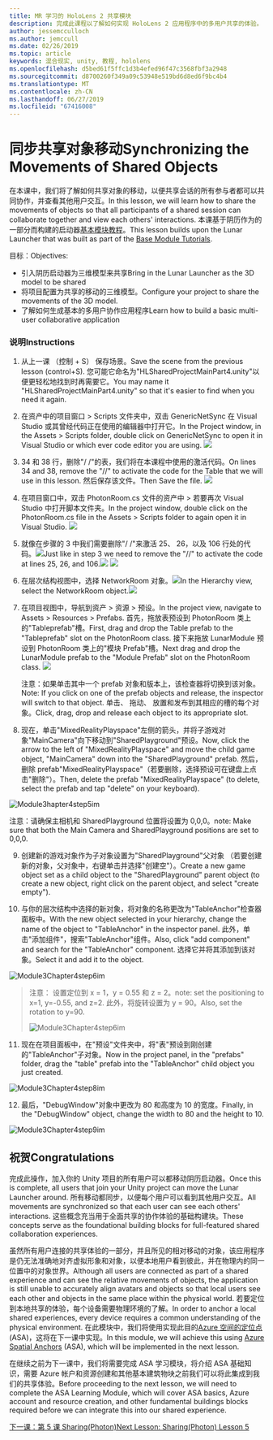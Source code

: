 ```yaml
---
title: MR 学习的 HoloLens 2 共享模块
description: 完成此课程以了解如何实现 HoloLens 2 应用程序中的多用户共享的体验。
author: jessemcculloch
ms.author: jemccull
ms.date: 02/26/2019
ms.topic: article
keywords: 混合现实, unity, 教程, hololens
ms.openlocfilehash: d5bed61f5ffc1d3b4efed96f47c3568fbf3a2948
ms.sourcegitcommit: d8700260f349a09c53948e519bd6d8ed6f9bc4b4
ms.translationtype: MT
ms.contentlocale: zh-CN
ms.lasthandoff: 06/27/2019
ms.locfileid: "67416008"
---
```

# <a name="synchronizing-the-movements-of-shared-objects"></a><span data-ttu-id="39177-104">同步共享对象移动</span><span class="sxs-lookup"><span data-stu-id="39177-104">Synchronizing the Movements of Shared Objects</span></span>

<span data-ttu-id="39177-105">在本课中，我们将了解如何共享对象的移动，以便共享会话的所有参与者都可以共同协作，并查看其他用户交互。</span><span class="sxs-lookup"><span data-stu-id="39177-105">In this lesson, we will learn how to share the movements of objects so that all participants of a shared session can collaborate together and view each others' interactions.</span></span> <span data-ttu-id="39177-106">本课基于阴历作为的一部分而构建的启动器[基本模块教程](mrlearning-base.md)。</span><span class="sxs-lookup"><span data-stu-id="39177-106">This lesson builds upon the Lunar Launcher that was built as part of the [Base Module Tutorials](mrlearning-base.md).</span></span>

<span data-ttu-id="39177-107">目标：</span><span class="sxs-lookup"><span data-stu-id="39177-107">Objectives:</span></span>

- <span data-ttu-id="39177-108">引入阴历启动器为三维模型来共享</span><span class="sxs-lookup"><span data-stu-id="39177-108">Bring in the Lunar Launcher as the 3D model to be shared</span></span>
- <span data-ttu-id="39177-109">将项目配置为共享的移动的三维模型。</span><span class="sxs-lookup"><span data-stu-id="39177-109">Configure your project to share the movements of the 3D model.</span></span>
- <span data-ttu-id="39177-110">了解如何生成基本的多用户协作应用程序</span><span class="sxs-lookup"><span data-stu-id="39177-110">Learn how to build a basic multi-user collaborative application</span></span>

### <a name="instructions"></a><span data-ttu-id="39177-111">说明</span><span class="sxs-lookup"><span data-stu-id="39177-111">Instructions</span></span>

1. <span data-ttu-id="39177-112">从上一课 （控制 + S） 保存场景。</span><span class="sxs-lookup"><span data-stu-id="39177-112">Save the scene from the previous lesson (control+S).</span></span> <span data-ttu-id="39177-113">您可能它命名为"HLSharedProjectMainPart4.unity"以便更轻松地找到时再需要它。</span><span class="sxs-lookup"><span data-stu-id="39177-113">You may name it "HLSharedProjectMainPart4.unity" so that it's easier to find when you need it again.</span></span>

2. <span data-ttu-id="39177-114">在资产中的项目窗口 > Scripts 文件夹中，双击 GenericNetSync 在 Visual Studio 或其曾经代码正在使用的编辑器中打开它。</span><span class="sxs-lookup"><span data-stu-id="39177-114">In the Project window, in the Assets > Scripts folder, double click on GenericNetSync to open it in Visual Studio or which ever code editor you are using.</span></span>  ![](images/module3chapter4updatestep2.png)

3. <span data-ttu-id="39177-115">34 和 38 行，删除"/ /"的表，我们将在本课程中使用的激活代码。</span><span class="sxs-lookup"><span data-stu-id="39177-115">On lines 34 and 38, remove the "//" to activate the code for the Table that we will use in this lesson.</span></span>  <span data-ttu-id="39177-116">然后保存该文件。</span><span class="sxs-lookup"><span data-stu-id="39177-116">Then Save the file.</span></span> ![](images/module3chapter4updatestep3.png)

4. <span data-ttu-id="39177-117">在项目窗口中，双击 PhotonRoom.cs 文件的资产中 > 若要再次 Visual Studio 中打开脚本文件夹。</span><span class="sxs-lookup"><span data-stu-id="39177-117">In the project window, double click on the PhotonRoom.cs file in the Assets > Scripts folder to again open it in Visual Studio.</span></span> ![](images/module3chapter4updatestep4.png)

5. <span data-ttu-id="39177-118">就像在步骤的 3 中我们需要删除"/ /"来激活 25、 26，以及 106 行处的代码。![](images/module3chapter4updatestep5a.png)</span><span class="sxs-lookup"><span data-stu-id="39177-118">Just like in step 3 we need to remove the "//" to activate the code at lines 25, 26, and 106.![](images/module3chapter4updatestep5a.png)</span></span> ![](images/module3chapter4updatestep5b.png)

6. <span data-ttu-id="39177-119">在层次结构视图中，选择 NetworkRoom 对象。![](images/module3chapter4updatestep6.png)</span><span class="sxs-lookup"><span data-stu-id="39177-119">In the Hierarchy view, select the NetworkRoom object.![](images/module3chapter4updatestep6.png)</span></span>

7. <span data-ttu-id="39177-120">在项目视图中，导航到资产 > 资源 > 预设。</span><span class="sxs-lookup"><span data-stu-id="39177-120">In the project view, navigate to Assets > Resources > Prefabs.</span></span> <span data-ttu-id="39177-121">首先，拖放表预设到 PhotonRoom 类上的"Tableprefab"槽。</span><span class="sxs-lookup"><span data-stu-id="39177-121">First, drag and drop the Table prefab to the "Tableprefab" slot on the PhotonRoom class.</span></span> <span data-ttu-id="39177-122">接下来拖放 LunarModule 预设到 PhotonRoom 类上的"模块 Prefab"槽。</span><span class="sxs-lookup"><span data-stu-id="39177-122">Next drag and drop the LunarModule prefab to the "Module Prefab" slot on the PhotonRoom class.</span></span> ![](images/module3chapter4updatestep7.png)

   <span data-ttu-id="39177-123">注意：如果单击其中一个 prefab 对象和版本上，该检查器将切换到该对象。</span><span class="sxs-lookup"><span data-stu-id="39177-123">Note: If you click on one of the prefab objects and release, the inspector will switch to that object.</span></span> <span data-ttu-id="39177-124">单击、 拖动、 放置和发布到其相应的槽的每个对象。</span><span class="sxs-lookup"><span data-stu-id="39177-124">Click, drag, drop and release each object to its appropriate slot.</span></span>



8. <span data-ttu-id="39177-125">现在，单击"MixedRealityPlayspace"左侧的箭头，并将子游戏对象"MainCamera"向下移动到"SharedPlayground"预设。</span><span class="sxs-lookup"><span data-stu-id="39177-125">Now, click the arrow to the left of "MixedRealityPlayspace" and move the child game object, "MainCamera" down into the "SharedPlayground" prefab.</span></span> <span data-ttu-id="39177-126">然后，删除 prefab"MixedRealityPlayspace"（若要删除，选择预设可在键盘上点击"删除"）。</span><span class="sxs-lookup"><span data-stu-id="39177-126">Then, delete the prefab "MixedRealityPlayspace" (to delete, select the prefab and tap "delete" on your keyboard).</span></span>

![Module3hapter4step5im](images/module3chapter4step5im.PNG)

<span data-ttu-id="39177-128">注意：请确保主相机和 SharedPlayground 位置将设置为 0,0,0。</span><span class="sxs-lookup"><span data-stu-id="39177-128">note:  Make sure that both the Main Camera and SharedPlayground positions are set to 0,0,0.</span></span>

9. <span data-ttu-id="39177-129">创建新的游戏对象作为子对象设置为"SharedPlayground"父对象 （若要创建新的对象，父对象中，右键单击并选择"创建空"）。</span><span class="sxs-lookup"><span data-stu-id="39177-129">Create a new game object set as a child object to the "SharedPlayground" parent object (to create a new object, right click on the parent object, and select "create  empty").</span></span> 

10. <span data-ttu-id="39177-130">与你的层次结构中选择的新对象，将对象的名称更改为"TableAnchor"检查器面板中。</span><span class="sxs-lookup"><span data-stu-id="39177-130">With the new object selected in your hierarchy, change the name of the object to "TableAnchor" in the inspector panel.</span></span> <span data-ttu-id="39177-131">此外，单击"添加组件"，搜索"TableAnchor"组件。</span><span class="sxs-lookup"><span data-stu-id="39177-131">Also, click "add component" and search for the "TableAnchor" component.</span></span> <span data-ttu-id="39177-132">选择它并将其添加到该对象。</span><span class="sxs-lookup"><span data-stu-id="39177-132">Select it and add it to the object.</span></span> 

![Module3Chapter4step6im](images/module3chapter4step7im.PNG)

> <span data-ttu-id="39177-134">注意： 设置定位到 x = 1，y = 0.55 和 z = 2。</span><span class="sxs-lookup"><span data-stu-id="39177-134">note: set the positioning to x=1, y=-0.55, and z=2.</span></span> <span data-ttu-id="39177-135">此外，将旋转设置为 y = 90。</span><span class="sxs-lookup"><span data-stu-id="39177-135">Also, set the rotation to y=90.</span></span> 
>
> ![Module3Chapter4step6im](images/module3chapter4noteim.PNG)

11. <span data-ttu-id="39177-137">现在在项目面板中，在"预设"文件夹中，将"表"预设到刚创建的"TableAnchor"子对象。</span><span class="sxs-lookup"><span data-stu-id="39177-137">Now in the project panel, in the "prefabs" folder, drag the "table" prefab into the "TableAnchor" child object you just created.</span></span>

![Module3Chapter4step8im](images/module3chapter4step8im.PNG)



12. <span data-ttu-id="39177-139">最后，"DebugWindow"对象中更改为 80 和高度为 10 的宽度。</span><span class="sxs-lookup"><span data-stu-id="39177-139">Finally, in the "DebugWindow" object, change the width to 80 and the height to 10.</span></span>

![Module3Chapter4step9im](images/module3chapter4step11im.PNG)




## <a name="congratulations"></a><span data-ttu-id="39177-141">祝贺</span><span class="sxs-lookup"><span data-stu-id="39177-141">Congratulations</span></span>

<span data-ttu-id="39177-142">完成此操作，加入你的 Unity 项目的所有用户可以都移动阴历启动器。</span><span class="sxs-lookup"><span data-stu-id="39177-142">Once this is complete, all users that join your Unity project can move the Lunar Launcher around.</span></span> <span data-ttu-id="39177-143">所有移动都同步，以便每个用户可以看到其他用户交互。</span><span class="sxs-lookup"><span data-stu-id="39177-143">All movements are synchronized so that each user can see each others' interactions.</span></span> <span data-ttu-id="39177-144">这些概念充当用于全面共享的协作体验的基础构建块。</span><span class="sxs-lookup"><span data-stu-id="39177-144">These concepts serve as the foundational building blocks for full-featured shared collaboration experiences.</span></span> 

<span data-ttu-id="39177-145">虽然所有用户连接的共享体验的一部分，并且所见的相对移动的对象，该应用程序是仍无法准确地对齐虚拟形象和对象，以便本地用户看到彼此，并在物理内的同一位置中的对象世界。</span><span class="sxs-lookup"><span data-stu-id="39177-145">Although all users are connected as part of a shared experience and can see the relative movements of objects, the application is still unable to accurately align avatars and objects so that local users see each other and objects in the same place within the physical world.</span></span> <span data-ttu-id="39177-146">若要定位到本地共享的体验，每个设备需要物理环境的了解。</span><span class="sxs-lookup"><span data-stu-id="39177-146">In order to anchor a local shared experiences, every device requires a common understanding of the physical environment.</span></span> <span data-ttu-id="39177-147">在此模块中，我们将使用实现此目的[Azure 空间的定位点](<https://azure.microsoft.com/en-us/services/spatial-anchors/>)(ASA)，这将在下一课中实现。</span><span class="sxs-lookup"><span data-stu-id="39177-147">In this module, we will achieve this using [Azure Spatial Anchors](<https://azure.microsoft.com/en-us/services/spatial-anchors/>) (ASA), which will be implemented in the next lesson.</span></span>

<span data-ttu-id="39177-148">在继续之前为下一课中，我们将需要完成 ASA 学习模块，将介绍 ASA 基础知识，需要 Azure 帐户和资源创建和其他基本建筑物块之前我们可以将此集成到我们的共享体验。</span><span class="sxs-lookup"><span data-stu-id="39177-148">Before proceeding to the next lesson, we will need to complete the ASA Learning Module, which will cover ASA basics, Azure account and resource creation, and other fundamental buildings blocks required before we can integrate this into our shared experience.</span></span>

<span data-ttu-id="39177-149">[下一课：第 5 课 Sharing(Photon)](mrlearning-sharing(photon)-ch5.md)</span><span class="sxs-lookup"><span data-stu-id="39177-149">[Next Lesson: Sharing(Photon) Lesson 5](mrlearning-sharing(photon)-ch5.md)</span></span>


